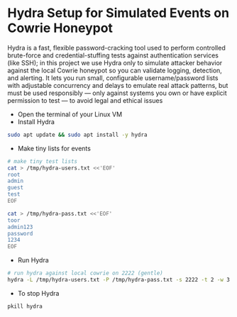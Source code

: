 # Hydra Setup for Simulated Events on Cowrie Honeypot
Hydra is a fast, flexible password-cracking tool used to perform controlled brute-force and credential-stuffing tests against authentication services (like SSH); in this project we use Hydra only to simulate attacker behavior against the local Cowrie honeypot so you can validate logging, detection, and alerting. It lets you run small, configurable username/password lists with adjustable concurrency and delays to emulate real attack patterns, but must be used responsibly — only against systems you own or have explicit permission to test — to avoid legal and ethical issues

 - Open the terminal of your Linux VM
 - Install Hydra
```bash
sudo apt update && sudo apt install -y hydra
```

 - Make tiny lists for events
```bash
# make tiny test lists
cat > /tmp/hydra-users.txt <<'EOF'
root
admin
guest
test
EOF

cat > /tmp/hydra-pass.txt <<'EOF'
toor
admin123
password
1234
EOF
```
 - Run Hydra
```bash
# run hydra against local cowrie on 2222 (gentle)
hydra -L /tmp/hydra-users.txt -P /tmp/hydra-pass.txt -s 2222 -t 2 -w 3 -f -V ssh://127.0.0.1

```

 - To stop Hydra
```bash
pkill hydra
```

